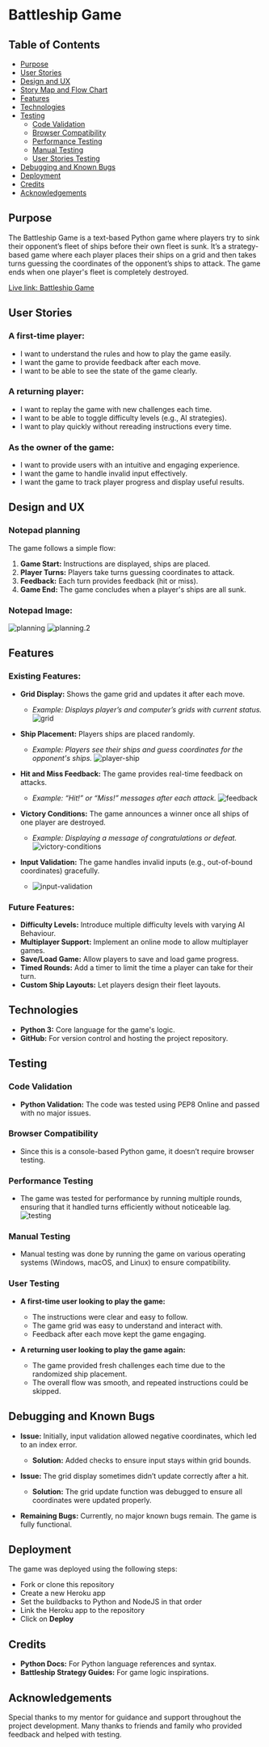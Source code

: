 # Battleship Game

## Table of Contents
- [Purpose](#purpose)
- [User Stories](#user-stories)
- [Design and UX](#design-and-ux)
- [Story Map and Flow Chart](#story-map-and-flow-chart)
- [Features](#features)
- [Technologies](#technologies)
- [Testing](#testing)
  - [Code Validation](#code-validation)
  - [Browser Compatibility](#browser-compatibility)
  - [Performance Testing](#performance-testing)
  - [Manual Testing](#manual-testing)
  - [User Stories Testing](#user-stories-testing)
- [Debugging and Known Bugs](#debugging-and-known-bugs)
- [Deployment](#deployment)
- [Credits](#credits)
- [Acknowledgements](#acknowledgements)

## Purpose
The Battleship Game is a text-based Python game where players try to sink their opponent’s fleet of ships before their own fleet is sunk. It’s a strategy-based game where each player places their ships on a grid and then takes turns guessing the coordinates of the opponent’s ships to attack. The game ends when one player's fleet is completely destroyed.

[Live link: Battleship Game](https://battleship03-58560e78b929.herokuapp.com/)

## User Stories
### A first-time player:
- I want to understand the rules and how to play the game easily.
- I want the game to provide feedback after each move.
- I want to be able to see the state of the game clearly.

### A returning player:
- I want to replay the game with new challenges each time.
- I want to be able to toggle difficulty levels (e.g., AI strategies).
- I want to play quickly without rereading instructions every time.

### As the owner of the game:
- I want to provide users with an intuitive and engaging experience.
- I want the game to handle invalid input effectively.
- I want the game to track player progress and display useful results.

## Design and UX
### Notepad planning
The game follows a simple flow:
1. **Game Start:** Instructions are displayed, ships are placed.
2. **Player Turns:** Players take turns guessing coordinates to attack.
3. **Feedback:** Each turn provides feedback (hit or miss).
4. **Game End:** The game concludes when a player's ships are all sunk.

### Notepad Image:
![planning](/assets/images/planning.1.JPG)
![planning.2](/assets/images/Capture.JPG)

## Features
### Existing Features:
- **Grid Display:** Shows the game grid and updates it after each move.
  - *Example: Displays player’s and computer’s grids with current status.*
  ![grid](/assets/images/grid.JPG)
  
- **Ship Placement:** Players ships are placed randomly.
  - *Example: Players see their ships and guess coordinates for the opponent's ships.*
  ![player-ship](/assets/images/player-ship.JPG)
  
- **Hit and Miss Feedback:** The game provides real-time feedback on attacks.
  - *Example: “Hit!” or “Miss!” messages after each attack.*
  ![feedback](/assets/images/hit-miss.JPG)
  
- **Victory Conditions:** The game announces a winner once all ships of one player are destroyed.
  - *Example: Displaying a message of congratulations or defeat.*
  ![victory-conditions](/assets/images/victory-condition.JPG)

- **Input Validation:** The game handles invalid inputs (e.g., out-of-bound coordinates) gracefully.
    - ![input-validation](/assets/images/input-validation.JPG)

### Future Features:
- **Difficulty Levels:** Introduce multiple difficulty levels with varying AI Behaviour.
- **Multiplayer Support:** Implement an online mode to allow multiplayer games.
- **Save/Load Game:** Allow players to save and load game progress.
- **Timed Rounds:** Add a timer to limit the time a player can take for their turn.
- **Custom Ship Layouts:** Let players design their fleet layouts.

## Technologies
- **Python 3:** Core language for the game's logic.
- **GitHub:** For version control and hosting the project repository.

## Testing
### Code Validation
- **Python Validation:** The code was tested using PEP8 Online and passed with no major issues.

### Browser Compatibility
- Since this is a console-based Python game, it doesn’t require browser testing.

### Performance Testing
- The game was tested for performance by running multiple rounds, ensuring that it handled turns efficiently without noticeable lag. ![testing](/assets/images/testing.JPG)

### Manual Testing
- Manual testing was done by running the game on various operating systems (Windows, macOS, and Linux) to ensure compatibility.

### User Testing
- **A first-time user looking to play the game:**
  - The instructions were clear and easy to follow.
  - The game grid was easy to understand and interact with.
  - Feedback after each move kept the game engaging.
  
- **A returning user looking to play the game again:**
  - The game provided fresh challenges each time due to the randomized ship placement.
  - The overall flow was smooth, and repeated instructions could be skipped.

## Debugging and Known Bugs
- **Issue:** Initially, input validation allowed negative coordinates, which led to an index error.
  - **Solution:** Added checks to ensure input stays within grid bounds.

- **Issue:** The grid display sometimes didn’t update correctly after a hit.
  - **Solution:** The grid update function was debugged to ensure all coordinates were updated properly.

- **Remaining Bugs:** Currently, no major known bugs remain. The game is fully functional.

## Deployment
The game was deployed using the following steps:
- Fork or clone this repository
- Create a new Heroku app
- Set the buildbacks to Python and NodeJS in that order
- Link the Heroku app to the repository
- Click on **Deploy**

## Credits
- **Python Docs:** For Python language references and syntax.
- **Battleship Strategy Guides:** For game logic inspirations.

## Acknowledgements
Special thanks to my mentor for guidance and support throughout the project development. Many thanks to friends and family who provided feedback and helped with testing.
